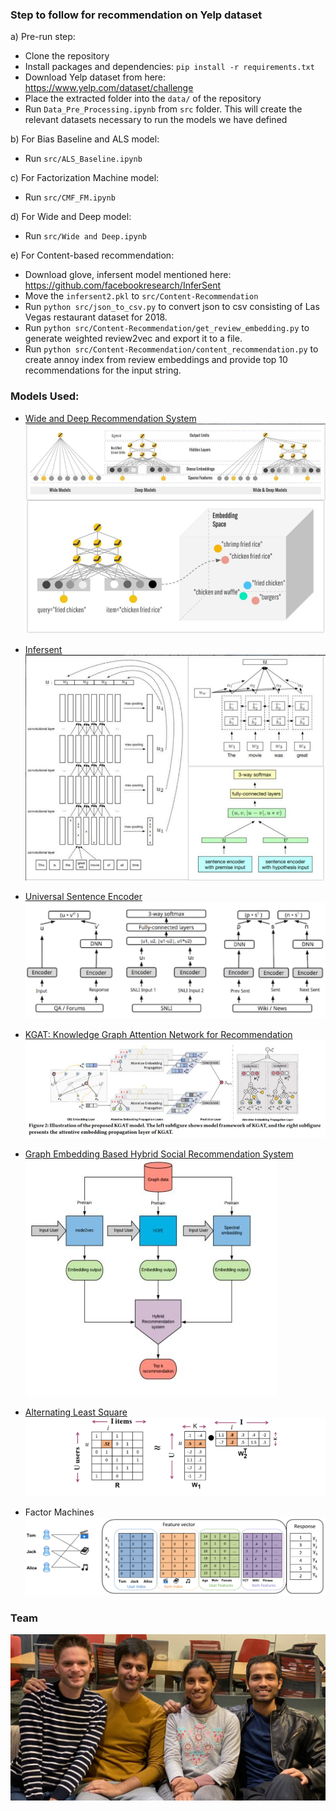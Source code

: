 ### Step to follow for recommendation on Yelp dataset
a) Pre-run step:
* Clone the repository
* Install packages and dependencies: `pip install -r requirements.txt`
* Download Yelp dataset from here: https://www.yelp.com/dataset/challenge
* Place the extracted folder into the `data/` of the repository
* Run `Data_Pre_Processing.ipynb` from `src` folder. This will create the relevant datasets necessary to run the models we have defined 

b) For Bias Baseline and ALS model:
* Run `src/ALS_Baseline.ipynb`

c) For Factorization Machine model:
* Run `src/CMF_FM.ipynb`

d) For Wide and Deep model:
* Run `src/Wide and Deep.ipynb`

e) For Content-based recommendation:
* Download glove, infersent model mentioned here: https://github.com/facebookresearch/InferSent
* Move the `infersent2.pkl` to `src/Content-Recommendation`
* Run `python src/json_to_csv.py` to convert json to csv consisting of Las Vegas restaurant dataset for 2018.
* Run `python src/Content-Recommendation/get_review_embedding.py` to generate weighted review2vec and export it to a file.
* Run `python src/Content-Recommendation/content_recommendation.py` to create annoy index from review embeddings and provide top 10 recommendations for the input string.

### Models Used:
* [Wide and Deep Recommendation System](https://arxiv.org/pdf/1606.07792.pdf)
![Wide and Deep Recommendation model](https://github.com/AmoghM/Yelp-Restaurants-RecSys/blob/master/images/wide-deep-collage.png)

* [Infersent](https://arxiv.org/pdf/1705.02364.pdf)
![Sentence Embedding](https://github.com/AmoghM/Yelp-Restaurants-RecSys/blob/master/images/infersent.JPG)

* [Universal Sentence Encoder](https://arxiv.org/pdf/1803.11175.pdf)
![USE](https://github.com/AmoghM/Yelp-Restaurants-RecSys/blob/master/images/use.JPG)

* [KGAT: Knowledge Graph Attention Network for
Recommendation](https://arxiv.org/pdf/1905.07854.pdf)
![KGAT](https://github.com/AmoghM/Yelp-Restaurants-RecSys/blob/master/images/KGAT.JPG)

* [Graph Embedding Based Hybrid Social
Recommendation System](https://arxiv.org/pdf/1908.09454.pdf)
![GraphEmb](https://github.com/AmoghM/Yelp-Restaurants-RecSys/blob/master/images/Graph-embedding.JPG)

* [Alternating Least Square](https://dl.acm.org/citation.cfm?id=1608614)
![ALS](https://github.com/AmoghM/Yelp-Restaurants-RecSys/blob/master/images/ALS.png)
* Factor Machines 
![FM](https://github.com/AmoghM/Yelp-Restaurants-RecSys/blob/master/images/Factorization-Machine.png)


### Team
![team](https://github.com/AmoghM/Yelp-Restaurants-RecSys/blob/master/images/team.jpeg)
